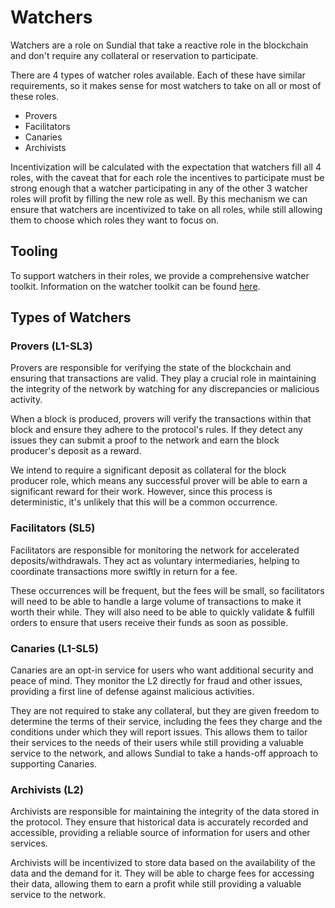 # Watchers

Watchers are a role on Sundial that take a reactive role in the blockchain and don't require any collateral or reservation to participate.

There are 4 types of watcher roles available. Each of these have similar requirements, so it makes sense for most watchers to take on all or most of these roles.

- Provers
- Facilitators
- Canaries
- Archivists

Incentivization will be calculated with the expectation that watchers fill all 4 roles, with the caveat that for each role the incentives to participate must be strong enough that a watcher participating in any of the other 3 watcher roles will profit by filling the new role as well. By this mechanism we can ensure that watchers are incentivized to take on all roles, while still allowing them to choose which roles they want to focus on.

## Tooling
To support watchers in their roles, we provide a comprehensive watcher toolkit. Information on the watcher toolkit can be found [here](../layers/SL7/watcher-toolkit.md).

## Types of Watchers

### Provers (L1-SL3)

Provers are responsible for verifying the state of the blockchain and ensuring that transactions are valid. They play a crucial role in maintaining the integrity of the network by watching for any discrepancies or malicious activity.

When a block is produced, provers will verify the transactions within that block and ensure they adhere to the protocol's rules. If they detect any issues they can submit a proof to the network and earn the block producer's deposit as a reward.

We intend to require a significant deposit as collateral for the block producer role, which means any successful prover will be able to earn a significant reward for their work. However, since this process is deterministic, it's unlikely that this will be a common occurrence.

### Facilitators (SL5)

Facilitators are responsible for monitoring the network for accelerated deposits/withdrawals. They act as voluntary intermediaries, helping to coordinate transactions more swiftly in return for a fee.

These occurrences will be frequent, but the fees will be small, so facilitators will need to be able to handle a large volume of transactions to make it worth their while. They will also need to be able to quickly validate & fulfill orders to ensure that users receive their funds as soon as possible.

### Canaries (L1-SL5)

Canaries are an opt-in service for users who want additional security and peace of mind. They monitor the L2 directly for fraud and other issues, providing a first line of defense against malicious activities.

They are not required to stake any collateral, but they are given freedom to determine the terms of their service, including the fees they charge and the conditions under which they will report issues. This allows them to tailor their services to the needs of their users while still providing a valuable service to the network, and allows Sundial to take a hands-off approach to supporting Canaries.

### Archivists (L2)

Archivists are responsible for maintaining the integrity of the data stored in the protocol. They ensure that historical data is accurately recorded and accessible, providing a reliable source of information for users and other services.

Archivists will be incentivized to store data based on the availability of the data and the demand for it. They will be able to charge fees for accessing their data, allowing them to earn a profit while still providing a valuable service to the network.
